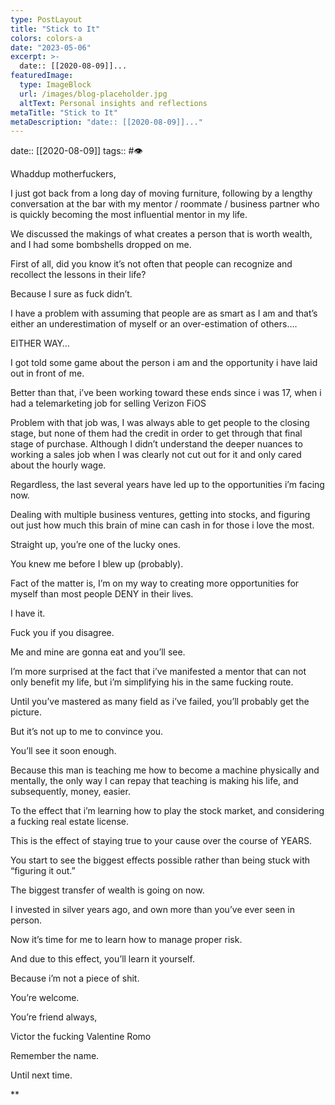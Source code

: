 ```yaml
---
type: PostLayout
title: "Stick to It"
colors: colors-a
date: "2023-05-06"
excerpt: >-
  date:: [[2020-08-09]]...
featuredImage:
  type: ImageBlock
  url: /images/blog-placeholder.jpg
  altText: Personal insights and reflections
metaTitle: "Stick to It"
metaDescription: "date:: [[2020-08-09]]..."
---
```

date:: [[2020-08-09]]
tags:: #👁

Whaddup motherfuckers,

I just got back from a long day of moving furniture, following by a lengthy conversation at the bar with my mentor / roommate / business partner who is quickly becoming the most influential mentor in my life.

We discussed the makings of what creates a person that is worth wealth, and I had some bombshells dropped on me.

First of all, did you know it’s not often that people can recognize and recollect the lessons in their life?

Because I sure as fuck didn’t. 

I have a problem with assuming that people are as smart as I am and that’s either an underestimation of myself or an over-estimation of others….

EITHER WAY…

I got told some game about the person i am and the opportunity i have laid out in front of me.

Better than that, i’ve been working toward these ends since i was 17, when i had a telemarketing job for selling Verizon FiOS

Problem with that job was, I was always able to get people to the closing stage, but none of them had the credit in order to get through that final stage of purchase. Although I didn’t understand the deeper nuances to working a sales job when I was clearly not cut out for it and only cared about the hourly wage.

Regardless, the last several years have led up to the opportunities i’m facing now.

Dealing with multiple business ventures, getting into stocks, and figuring out just how much this brain of mine can cash in for those i love the most.

Straight up, you’re one of the lucky ones.

You knew me before I blew up (probably).

Fact of the matter is, I’m on my way to creating more opportunities for myself than most people DENY in their lives.

I have it.

Fuck you if you disagree.

Me and mine are gonna eat and you’ll see.

I’m more surprised at the fact that i’ve manifested a mentor that can not only benefit my life, but i’m simplifying his in the same fucking route.

Until you’ve mastered as many field as i’ve failed, you’ll probably get the picture.

But it’s not up to me to convince you.

You’ll see it soon enough.

Because this man is teaching me how to become a machine physically and mentally, the only way I can repay that teaching is making his life, and subsequently, money, easier.

To the effect that i’m learning how to play the stock market, and considering a fucking real estate license.

This is the effect of staying true to your cause over the course of YEARS.

You start to see the biggest effects possible rather than being stuck with “figuring it out.”

The biggest transfer of wealth is going on now.

I invested in silver years ago, and own more than you’ve ever seen in person.

Now it’s time for me to learn how to manage proper risk.

And due to this effect, you’ll learn it yourself.

Because i’m not a piece of shit.

You’re welcome.

You’re friend always,

Victor the fucking Valentine Romo

Remember the name.

Until next time.

**